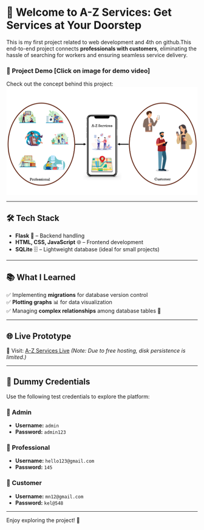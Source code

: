 # 🚀 Welcome to A-Z Services: Get Services at Your Doorstep

This is my first project related to web development and 4th on github.This end-to-end project connects **professionals with customers**, eliminating the hassle of searching for workers and ensuring seamless service delivery.

### 🎥 Project Demo [Click on image for demo video]

Check out the concept behind this project:  
[![Click for Demo Video](./Screenshot%202025-03-09%20233242.png)](https://www.youtube.com/watch?v=_-Dck4I2VBY)

---

## 🛠 Tech Stack

- **Flask** 🐍 – Backend handling
- **HTML, CSS, JavaScript** 🌐 – Frontend development
- **SQLite** 🗄 – Lightweight database (ideal for small projects)

---

## 📚 What I Learned

✅ Implementing **migrations** for database version control  
✅ **Plotting graphs** 📊 for data visualization  
✅ Managing **complex relationships** among database tables 🔄  

---

## 🌐 Live Prototype

🔗 Visit: [A-Z Services Live](https://household-services.onrender.com) *(Note: Due to free hosting, disk persistence is limited.)*

---

## 🔑 Dummy Credentials

Use the following test credentials to explore the platform:

### 🔹 Admin
- **Username:** `admin`
- **Password:** `admin123`

### 🔹 Professional
- **Username:** `hello123@gmail.com`
- **Password:** `145`

### 🔹 Customer
- **Username:** `mn12@gmail.com`
- **Password:** `kel@548`

---

Enjoy exploring the project! 🚀

